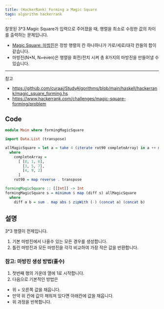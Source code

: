 ```yaml
---
title: (HackerRank) Forming a Magic Square
tags: algorithm hackerrank
---
```


 잘못된 3*3 Magic Square가 입력으로 주어졌을 때, 행렬을 최소로 수정한 값의 차이를 출력하는 문제입니다.

- [Magic Square: 마방진](https://en.wikipedia.org/wiki/Magic_square)은 정방 행렬의 칸 하나하나가 가로/세로/대각 칸들의 합이 같습니다.
- 마방진(N*N, N=even)은 행렬을 회전/전치 시켜 총 8가지의 마방진을 만들어낼 수 있습니다.

<!--more-->

---

참고 

- <https://github.com/curaai/StudyAlgorithms/blob/main/haskell/hackerrank/magic_square_forming.hs>
- <https://www.hackerrank.com/challenges/magic-square-forming/problem>

## Code

```haskell
module Main where formingMagicSquare

import Data.List (transpose)

allMagicSquare = let a = take 4 (iterate rot90 completeArray) in a ++ map transpose a
  where
    completeArray =
      [ [8, 1, 6],
        [3, 5, 7],
        [4, 9, 2]
      ]
    rot90 = map reverse . transpose

formingMagicSquare :: [[Int]] -> Int
formingMagicSquare s = minimum $ map (diff s) allMagicSquare
  where
    diff a b = sum . map abs $ zipWith (-) (concat a) (concat b)
```

## 설명

 3*3 행렬이 전제입니다.

1. 기본 마방진에서 나올수 있는 모든 경우를 생성합니다.
2. 틀린 마방진과 모든 마방진을 각각 비교하여 가장 작은 값을 반환합니다.

### 참고: 마방진 생성 방법(홀수)

1. 첫번째 행의 가운데 열에 1로 시작합니다.
2. 다음으로 기본적인 방법은
  - 위 + 오른쪽 값을 채웁니다.
  - 만약 위 칸에 값이 채워져 있다면 아래칸에 값을 채웁니다.
  - 위 과정을 반복합니다.
